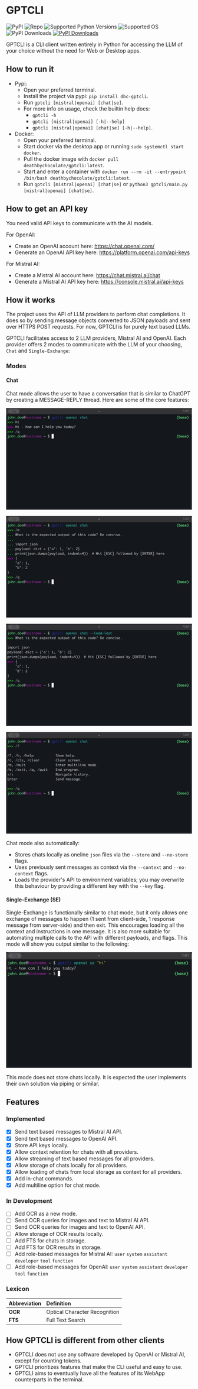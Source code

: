 # GPTCLI

![PyPI](https://img.shields.io/pypi/v/dbc-gptcli?label=PyPI%20version)
![Repo](https://img.shields.io/github/v/tag/deathbychocolate/gptcli?label=Repo%20version)
![Supported Python Versions](https://img.shields.io/pypi/pyversions/dbc-gptcli)
![Supported OS](https://img.shields.io/badge/Supported%20OS-Linux%20%7C%20MacOS%20-blueviolet)
![PyPI Downloads](https://img.shields.io/pypi/dm/dbc-gptcli)
[![PyPI Downloads](https://static.pepy.tech/personalized-badge/dbc-gptcli?period=total&units=international_system&left_color=grey&right_color=green&left_text=downloads)](https://pepy.tech/projects/dbc-gptcli)

GPTCLI is a CLI client written entirely in Python for accessing the LLM of your choice without the need for Web or Desktop apps.

## How to run it

- Pypi:
  - Open your preferred terminal.
  - Install the project via pypi: `pip install dbc-gptcli`.
  - Run `gptcli [mistral|openai] [chat|se]`.
  - For more info on usage, check the builtin help docs:
    - `gptcli -h`
    - `gptcli [mistral|openai] [-h|--help]`
    - `gptcli [mistral|openai] [chat|se] [-h|--help]`.
- Docker:
  - Open your preferred terminal.
  - Start docker via the desktop app or running `sudo systemctl start docker`.
  - Pull the docker image with `docker pull deathbychocolate/gptcli:latest`.
  - Start and enter a container with `docker run --rm -it --entrypoint /bin/bash deathbychocolate/gptcli:latest`.
  - Run `gptcli [mistral|openai] [chat|se]` or `python3 gptcli/main.py [mistral|openai] [chat|se]`.

## How to get an API key

You need valid API keys to communicate with the AI models.

For OpenAI:

- Create an OpenAI account here: <https://chat.openai.com/>
- Generate an OpenAI API key here: <https://platform.openai.com/api-keys>

For Mistral AI:

- Create a Mistral AI account here: <https://chat.mistral.ai/chat>
- Generate a Mistral AI API key here: <https://console.mistral.ai/api-keys>

## How it works

The project uses the API of LLM providers to perform chat completions. It does so by sending message objects converted to JSON payloads and sent over HTTPS POST requests. For now, GPTCLI is for purely text based LLMs.

GPTCLI facilitates access to 2 LLM providers, Mistral AI and OpenAI. Each provider offers 2 modes to communicate with the LLM of your choosing, `Chat` and `Single-Exchange`:

### Modes

#### Chat

Chat mode allows the user to have a conversation that is similar to ChatGPT by creating a MESSAGE-REPLY thread. Here are some of the core features:

[![GPTCLI Hi](docs/README/gptcli_openai_chat__hi.jpg)](docs/README/gptcli_openai_chat__hi.mp4)

[![GPTCLI Multiline](docs/README/gptcli_openai_chat__multiline.jpg)](docs/README/gptcli_openai_chat__multiline.mp4)

[![GPTCLI Load Last](docs/README/gptcli_openai_chat__load_last.jpg)](docs/README/gptcli_openai_chat__load_last.mp4)

[![GPTCLI Help](docs/README/gptcli_openai_chat__help.jpg)](docs/README/gptcli_openai_chat__help.mp4)

Chat mode also automatically:

- Stores chats locally as oneline `json` files via the `--store` and `--no-store` flags.
- Uses previously sent messages as context via the `--context` and `--no-context` flags.
- Loads the provider's API to environment variables; you may overwrite this behaviour by providing a different key with the `--key` flag.

#### Single-Exchange (SE)

Single-Exchange is functionally similar to chat mode, but it only allows one exchange of messages to happen (1 sent from client-side, 1 response message from server-side) and then exit. This encourages loading all the context and instructions in one message. It is also more suitable for automating multiple calls to the API with different payloads, and flags. This mode will show you output similar to the following:

[![GPTCLI SE](docs/README/gptcli_openai_se__hi.jpg)](docs/README/gptcli_openai_se__hi.mp4)

This mode does not store chats locally. It is expected the user implements their own solution via piping or similar.

## Features

### Implemented

- [x] Send text based messages to Mistral AI API.
- [x] Send text based messages to OpenAI API.
- [x] Store API keys locally.
- [x] Allow context retention for chats with all providers.
- [x] Allow streaming of text based messages for all providers.
- [x] Allow storage of chats locally for all providers.
- [x] Allow loading of chats from local storage as context for all providers.
- [x] Add in-chat commands.
- [x] Add multiline option for chat mode.

### In Development

- [ ] Add OCR as a new mode.
- [ ] Send OCR queries for images and text to Mistral AI API.
- [ ] Send OCR queries for images and text to OpenAI API.
- [ ] Allow storage of OCR results locally.
- [ ] Add FTS for chats in storage.
- [ ] Add FTS for OCR results in storage.
- [ ] Add role-based messages for Mistral AI:
  `user` `system` `assistant` `developer` `tool` `function`
- [ ] Add role-based messages for OpenAI:
  `user` `system` `assistant` `developer` `tool` `function`

### Lexicon

| Abbreviation | Definition                      |
|--------------|:--------------------------------|
| **OCR**      | Optical Character Recognition   |
| **FTS**      | Full Text Search                |

## How GPTCLI is different from other clients

- GPTCLI does not use any software developed by OpenAI or Mistral AI, except for counting tokens.
- GPTCLI prioritizes features that make the CLI useful and easy to use.
- GPTCLI aims to eventually have all the features of its WebApp counterparts in the terminal.
